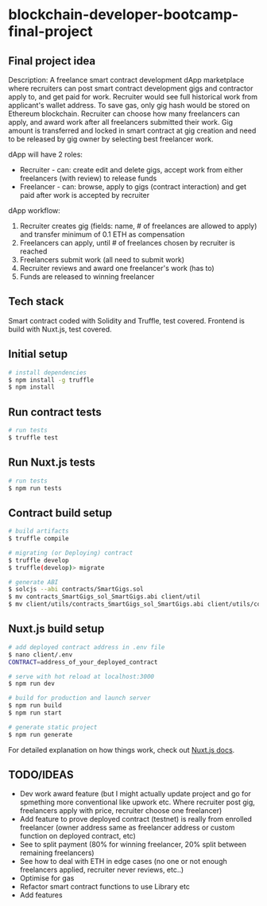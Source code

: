 # blockchain-developer-bootcamp-final-project

## Final project idea

Description: A freelance smart contract development dApp marketplace where recruiters can post smart contract development gigs and contractor apply to, and get paid for work.
Recruiter would see full historical work from applicant's wallet address.
To save gas, only gig hash would be stored on Ethereum blockchain.
Recruiter can choose how many freelancers can apply, and award work after all freelancers submitted their work.
Gig amount is transferred and locked in smart contract at gig creation and need to be released by gig owner by selecting best freelancer work.

dApp will have 2 roles:

- Recruiter - can: create edit and delete gigs, accept work from either freelancers (with review) to release funds
- Freelancer - can: browse, apply to gigs (contract interaction) and get paid after work is accepted by recruiter

dApp workflow:

1. Recruiter creates gig (fields: name, # of freelances are allowed to apply) and transfer minimum of 0.1 ETH as compensation
2. Freelancers can apply, until # of freelances chosen by recruiter is reached
3. Freelancers submit work (all need to submit work)
4. Recruiter reviews and award one freelancer's work (has to)
5. Funds are released to winning freelancer

## Tech stack

Smart contract coded with Solidity and Truffle, test covered.
Frontend is build with Nuxt.js, test covered.

## Initial setup

```bash
# install dependencies
$ npm install -g truffle
$ npm install
```

## Run contract tests

```bash
# run tests
$ truffle test
```

## Run Nuxt.js tests

```bash
# run tests
$ npm run tests
```

## Contract build setup

```bash
# build artifacts
$ truffle compile

# migrating (or Deploying) contract
$ truffle develop
$ truffle(develop)> migrate

# generate ABI
$ solcjs --abi contracts/SmartGigs.sol
$ mv contracts_SmartGigs_sol_SmartGigs.abi client/util
$ mv client/utils/contracts_SmartGigs_sol_SmartGigs.abi client/utils/contracts_SmartGigs_sol_SmartGigs.json
```

## Nuxt.js build setup

```bash
# add deployed contract address in .env file
$ nano client/.env
CONTRACT=address_of_your_deployed_contract

# serve with hot reload at localhost:3000
$ npm run dev

# build for production and launch server
$ npm run build
$ npm run start

# generate static project
$ npm run generate
```

For detailed explanation on how things work, check out [Nuxt.js docs](https://nuxtjs.org).

## TODO/IDEAS

- Dev work award feature (but I might actually update project and go for spmething more conventional like upwork etc. Where recruiter post gig, freelancers apply with price, recruiter choose one freelancer)
- Add feature to prove deployed contract (testnet) is really from enrolled freelancer (owner address same as freelancer address or custom function on deployed contract, etc)
- See to split payment (80% for winning freelancer, 20% split between remaining freelancers)
- See how to deal with ETH in edge cases (no one or not enough freelancers applied, recruiter never reviews, etc..)
- Optimise for gas
- Refactor smart contract functions to use Library etc
- Add features

